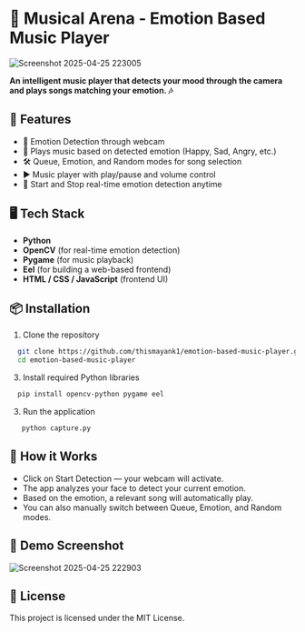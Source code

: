 ﻿# 🎵 Musical Arena - Emotion Based Music Player
 
 
 ![Screenshot 2025-04-25 223005](https://github.com/user-attachments/assets/70cae4a8-2cbe-4a26-9692-2d4a1794b831)
 

**An intelligent music player that detects your mood through the camera and plays songs matching your emotion. 🎶**

## 🚀 Features
- 🎯 Emotion Detection through webcam
- 🎵 Plays music based on detected emotion (Happy, Sad, Angry, etc.)
- 🛠️ Queue, Emotion, and Random modes for song selection
- ▶️ Music player with play/pause and volume control
- 🧠 Start and Stop real-time emotion detection anytime

## 🖥️ Tech Stack
- **Python**
- **OpenCV** (for real-time emotion detection)
- **Pygame** (for music playback)
- **Eel** (for building a web-based frontend)
- **HTML / CSS / JavaScript** (frontend UI)

## 📦 Installation
1. Clone the repository
```bash
  git clone https://github.com/thismayank1/emotion-based-music-player.git
  cd emotion-based-music-player
```

3. Install required Python libraries
```bash
  pip install opencv-python pygame eel
```
3. Run the application
```bash
   python capture.py
```

## 🎯 How it Works
- Click on Start Detection — your webcam will activate.
- The app analyzes your face to detect your current emotion.
- Based on the emotion, a relevant song will automatically play.
- You can also manually switch between Queue, Emotion, and Random modes.

## 📸 Demo Screenshot


 ![Screenshot 2025-04-25 222903](https://github.com/user-attachments/assets/39b2cbcf-aa07-431f-a9e2-ac6d6f8972a1)



## 📄 License
This project is licensed under the MIT License.


